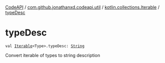 [CodeAPI](../../index.md) / [com.github.jonathanxd.codeapi.util](../index.md) / [kotlin.collections.Iterable](index.md) / [typeDesc](.)

# typeDesc

`val `[`Iterable`](https://kotlinlang.org/api/latest/jvm/stdlib/kotlin.collections/-iterable/index.html)`<Type>.typeDesc: `[`String`](https://kotlinlang.org/api/latest/jvm/stdlib/kotlin/-string/index.html)

Convert iterable of types to string description

